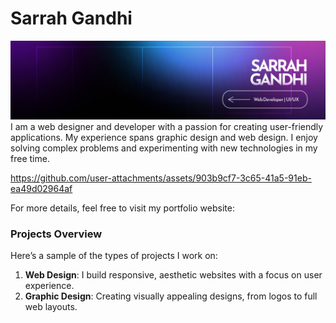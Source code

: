 # Sarrah Gandhi
<img src="./banner.jpg" alt="This is my vibe. Welcome to my Github Account!">
I am a web designer and developer with a passion for creating user-friendly applications. My experience spans graphic design and web design. I enjoy solving complex problems and experimenting with new technologies in my free time.

https://github.com/user-attachments/assets/903b9cf7-3c65-41a5-91eb-ea49d02964af


For more details, feel free to visit my portfolio website:  


### Projects Overview


Here’s a sample of the types of projects I work on:

1. **Web Design**: I build responsive, aesthetic websites with a focus on user experience.
2. **Graphic Design**: Creating visually appealing designs, from logos to full web layouts.

